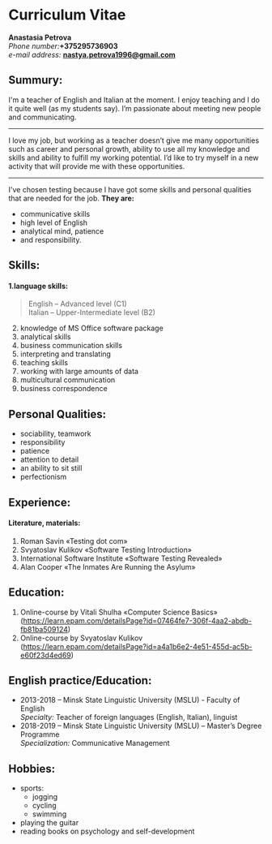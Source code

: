 # Curriculum Vitae  
**Anastasia Petrova**    
_Phone number:_**+375295736903**    
_e-mail address:_ **nastya.petrova1996@gmail.com**    
## Summury:  
I'm a teacher of English and Italian at the moment. I enjoy teaching and I do it quite well (as my students say). I’m passionate about meeting new people and communicating.
***
I love my job, but working as a teacher doesn’t give me many opportunities such as career and personal growth, ability to use all my knowledge and skills and ability to fulfill my working potential. I’d like to try myself in a new activity that will provide me with these opportunities.
***   
I've chosen testing because I have got some skills and personal qualities that are needed for the job. **They are:**  
* communicative skills   
* high level of English  
* analytical mind, patience  
* and responsibility.  

## Skills:  
#### **1.language skills:**
> English – Advanced level (C1)  
> Italian – Upper-Intermediate level (B2)  

2.	knowledge of MS Office software package 
3.	analytical skills
4. business communication skills
5.	interpreting and translating 
6.	teaching skills
7.	working with large amounts of data
8.	multicultural communication
9.	business correspondence 

## Personal Qualities:
*	sociability, teamwork
*	responsibility 
*	patience
*	attention to detail
*	an ability to sit still 
*	perfectionism 

## Experience:
#### **Literature, materials:**
1. Roman Savin «Testing dot com»  
2. Svyatoslav Kulikov «Software Testing Introduction»   
3. International Software Institute «Software Testing Revealed»  
4. Alan Cooper «The Inmates Are Running the Asylum»  

## Education:    
1. Online-course by Vitali Shulha «Computer Science Basics»  (https://learn.epam.com/detailsPage?id=07464fe7-306f-4aa2-abdb-fb81ba509124)  
2. Online-course by Svyatoslav Kulikov  (https://learn.epam.com/detailsPage?id=a4a1b6e2-4e51-455d-ac5b-e60f23d4ed69)  

## English practice/Education:  
- 2013-2018 – Minsk State Linguistic University (MSLU) - Faculty of English  
_Specialty:_ Teacher of foreign languages (English, Italian), linguist   
- 2018-2019 – Minsk State Linguistic University (MSLU) – Master’s Degree Programme   
_Specialization:_ Communicative Management  
 
## Hobbies:  
* sports:  
  + jogging  
  + cycling  
  + swimming
* playing the guitar 
* reading books on psychology and self-development 
